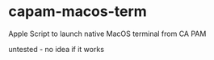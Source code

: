# capam-macos-term
Apple Script to launch native MacOS terminal from CA PAM

untested - no idea if it works
